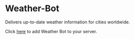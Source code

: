 # Weather-Bot
Delivers up-to-date weather information for cities worldwide.

Click [here](https://discord.com/api/oauth2/authorize?client_id=1122241399270674483&permissions=2147486720&scope=bot) to add Weather Bot to your server.
